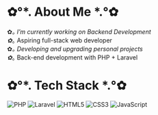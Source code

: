 # ✿°*. About Me *.°✿
✿*｡ I’m currently working on Backend Development<br>
✿*｡ Aspiring full-stack web developer<br>
✿*｡ Developing and upgrading personal projects<br>
✿*｡ Back-end development with PHP + Laravel <br>

# ✿°*. Tech Stack *.°✿
![PHP](https://img.shields.io/badge/php-%23777BB4.svg?style=for-the-badge&logo=php&logoColor=white) ![Laravel](https://img.shields.io/badge/laravel-%23FF2D20.svg?style=for-the-badge&logo=laravel&logoColor=white) ![HTML5](https://img.shields.io/badge/html5-%23E34F26.svg?style=for-the-badge&logo=html5&logoColor=white) ![CSS3](https://img.shields.io/badge/css3-%231572B6.svg?style=for-the-badge&logo=css3&logoColor=white) ![JavaScript](https://img.shields.io/badge/javascript-%23323330.svg?style=for-the-badge&logo=javascript&logoColor=%23F7DF1E)

<!--# .°★* GitHub Stats:

![](https://github-readme-stats.vercel.app/api/top-langs/?username=Nine&theme=dracula&hide_border=true&include_all_commits=true&count_private=true&layout=compact)

 Proudly created with GPRM ( https://gprm.itsvg.in ) -->
